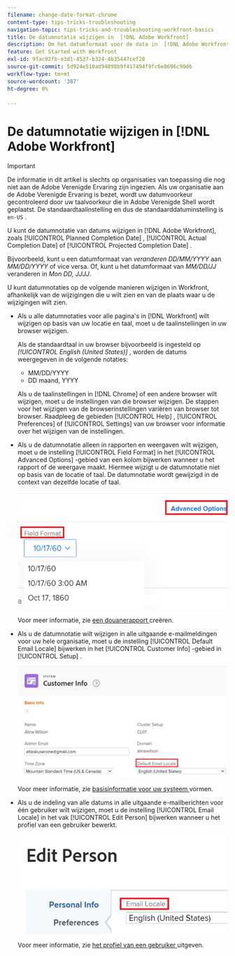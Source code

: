 ```yaml
---
filename: change-date-format-chrome
content-type: tips-tricks-troubleshooting
navigation-topic: tips-tricks-and-troubleshooting-workfront-basics
title: De datumnotatie wijzigen in  [!DNL Adobe Workfront]
description: Om het datumformaat voor de data in  [!DNL Adobe Workfront]  te veranderen moet u de taalmontages in uw browser veranderen.
feature: Get Started with Workfront
exl-id: 9fac92fb-e3d1-4537-b324-4b35447cef28
source-git-commit: 5d924e510ad94098b9f417494f9fc6e8696c90d6
workflow-type: tm+mt
source-wordcount: '387'
ht-degree: 0%

---
```


# De datumnotatie wijzigen in [!DNL Adobe Workfront]

<!--this article used to be called "Change the date format in Adobe Workfront when using Chrome". The team decieded to make it more generic and hide the steps. Also see drafted content below-->

>[!IMPORTANT]
>
> De informatie in dit artikel is slechts op organisaties van toepassing die nog niet aan de Adobe Verenigde Ervaring zijn ingezien.
> Als uw organisatie aan de Adobe Verenigde Ervaring is bezet, wordt uw datumvoorkeur gecontroleerd door uw taalvoorkeur die in Adobe Verenigde Shell wordt geplaatst. De standaardtaalinstelling en dus de standaarddatuminstelling is `en-US` .

U kunt de datumnotatie van datums wijzigen in [!DNL Adobe Workfront], zoals [!UICONTROL Planned Completion Date] , [!UICONTROL Actual Completion Date] of [!UICONTROL Projected Completion Date] .

Bijvoorbeeld, kunt u een datumformaat van _veranderen DD/MM/YYYY_ aan _MM/DD/YYYY_ of vice versa.
Of, kunt u het datumformaat van _MM/DD/JJ_ veranderen in _Mon DD, JJJJ_.

U kunt datumnotaties op de volgende manieren wijzigen in Workfront, afhankelijk van de wijzigingen die u wilt zien en van de plaats waar u de wijzigingen wilt zien.

* Als u alle datumnotaties voor alle pagina&#39;s in [!DNL Workfront] wilt wijzigen op basis van uw locatie en taal, moet u de taalinstellingen in uw browser wijzigen.

  Als de standaardtaal in uw browser bijvoorbeeld is ingesteld op *[!UICONTROL English (United States)]* , worden de datums weergegeven in de volgende notaties:

   * MM/DD/YYYY
   * DD maand, YYYY

  Als u de taalinstellingen in [!DNL Chrome] of een andere browser wilt wijzigen, moet u de instellingen van die browser wijzigen. De stappen voor het wijzigen van de browserinstellingen variëren van browser tot browser. Raadpleeg de gebieden [!UICONTROL Help] , [!UICONTROL Preferences] of [!UICONTROL Settings] van uw browser voor informatie over het wijzigen van de instellingen.

* Als u de datumnotatie alleen in rapporten en weergaven wilt wijzigen, moet u de instelling [!UICONTROL Field Format] in het [!UICONTROL Advanced Options] -gebied van een kolom bijwerken wanneer u het rapport of de weergave maakt. Hiermee wijzigt u de datumnotatie niet op basis van de locatie of taal. De datumnotatie wordt gewijzigd in de context van dezelfde locatie of taal.

  ![](assets/field-format-in-advanced-options-of-a-view-highlighted.png)

  Voor meer informatie, zie [ een douanerapport ](../../reports-and-dashboards/reports/creating-and-managing-reports/create-custom-report.md) creëren.

* Als u de datumnotatie wilt wijzigen in alle uitgaande e-mailmeldingen voor uw hele organisatie, moet u de instelling [!UICONTROL Default Email Locale] bijwerken in het [!UICONTROL Customer Info] -gebied in [!UICONTROL Setup] .

  ![](assets/default-email-locale-field.png)

  Voor meer informatie, zie [ basisinformatie voor uw systeem ](../../administration-and-setup/get-started-wf-administration/configure-basic-info.md) vormen.

* Als u de indeling van alle datums in alle uitgaande e-mailberichten voor één gebruiker wilt wijzigen, moet u de instelling [!UICONTROL Email Locale] in het vak [!UICONTROL Edit Person] bijwerken wanneer u het profiel van een gebruiker bewerkt.

  ![](assets/email-locale-for-user-profile-highlighted.png)

  Voor meer informatie, zie [ het profiel van een gebruiker ](../../administration-and-setup/add-users/create-and-manage-users/edit-a-users-profile.md) uitgeven.

<!--drafted because we should not document steps for a third-party application

To change your language settings in Chrome:

1. Click the 3-dots in the top right corner of your Chrome interface, then click **Settings**.
1. On the left area of the Settings page, expand **Advanced**, then click **Languages**.  
   Or  
   Search for *language*&nbsp;at the top of the Settings page, then click **Languages**.

1. In the **Language** list, locate the language and region that use your preferred date format.

   **Example:** If you speak English and you want the date format to be MM/DD/YYYY, you would select **English (United States)**. If you speak English and you want the date format to be DD/MM/YYY, you would select **English (United Kingdom)**.

1. (Conditional) If the language and region you want to use are not visible in the list, click **Add languages** to add it to the list.
1. Click the 3-dot menu next to the language and region you want to use, then click **Move to the top**.
1. Return to the Workfront interface, then refresh the page.  
   The date format is now updated in projects and other areas of Workfront that use MM/DD/YYYY or DD/MM/YYYY format when displaying dates.

   -->
